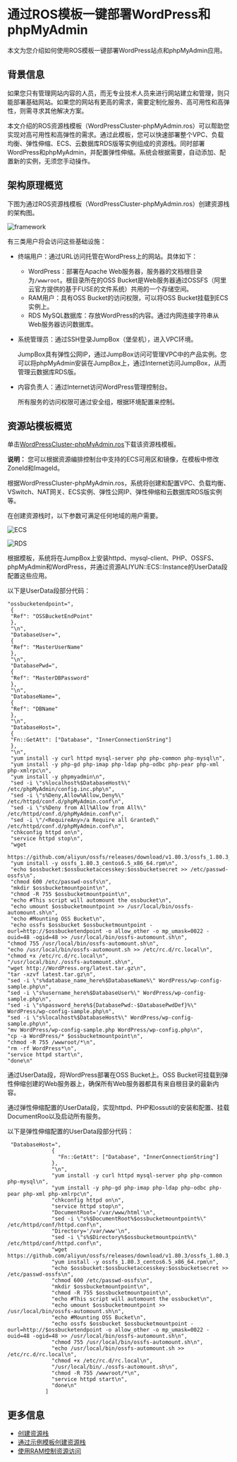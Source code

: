 # 通过ROS模板一键部署WordPress和phpMyAdmin

本文为您介绍如何使用ROS模板一键部署WordPress站点和phpMyAdmin应用。

## 背景信息

如果您只有管理网站内容的人员，而无专业技术人员来进行网站建立和管理，则只能部署基础网站。如果您的网站有更高的需求，需要定制化服务、高可用性和高弹性，则需寻求其他解决方案。

本文介绍的ROS资源栈模板（WordPressCluster-phpMyAdmin.ros）可以帮助您实现对高可用性和高弹性的需求。通过此模板，您可以快速部署整个VPC、负载均衡、弹性伸缩、ECS、云数据库RDS版等实例组成的资源栈。同时部署WordPress和phpMyAdmin，并配置弹性伸缩。系统会根据需要，自动添加、配置新的实例，无须您手动操作。

## 架构原理概览

下图为通过ROS资源栈模板（WordPressCluster-phpMyAdmin.ros）创建资源栈的架构图。

![framework](https://static-aliyun-doc.oss-accelerate.aliyuncs.com/assets/img/zh-CN/0869919951/p48093.png)

有三类用户将会访问这些基础设施：

-   终端用户：通过URL访问托管在WordPress上的网站。具体如下：
    -   WordPress：部署在Apache Web服务器，服务器的文档根目录为`/wwwroot`。根目录所在的OSS Bucket是Web服务器通过OSSFS（阿里云官方提供的基于FUSE的文件系统）共用的一个存储空间。
    -   RAM用户：具有OSS Bucket的访问权限，可以将OSS Bucket挂载到ECS实例上。
    -   RDS MySQL数据库：存放WordPress的内容。通过内网连接字符串从Web服务器访问数据库。
-   系统管理员：通过SSH登录JumpBox（堡垒机），进入VPC环境。

    JumpBox具有弹性公网IP，通过JumpBox访问可管理VPC中的产品实例。您可以将phpMyAdmin安装在JumpBox上，通过Internet访问JumpBox，从而管理云数据库RDS版。

-   内容负责人：通过Internet访问WordPress管理控制台。

    所有服务的访问权限可通过安全组，根据环境配置来控制。


## 资源站模板概览

单击[WordPressCluster-phpMyAdmin.ros](https://ros-userdata-resources.oss-cn-beijing.aliyuncs.com/WordPress/WordPressCluster-phpMyAdmin.ros)下载该资源栈模板。

**说明：** 您可以根据资源编排控制台中支持的ECS可用区和镜像，在模板中修改ZoneId和ImageId。

根据WordPressCluster-phpMyAdmin.ros，系统将创建和配置VPC、负载均衡、VSwitch、NAT网关、ECS实例、弹性公网IP、弹性伸缩和云数据库RDS版实例等。

在创建资源栈时，以下参数可满足任何地域的用户需要。

![ECS](https://static-aliyun-doc.oss-accelerate.aliyuncs.com/assets/img/zh-CN/0869919951/p148461.png)

![RDS](https://static-aliyun-doc.oss-accelerate.aliyuncs.com/assets/img/zh-CN/0869919951/p148462.png)

根据模板，系统将在JumpBox上安装httpd、mysql-client、PHP、OSSFS、phpMyAdmin和WordPress，并通过资源ALIYUN::ECS::Instance的UserData段配置这些应用。

以下是UserData段部分代码：

```
"ossbucketendpoint=",
 {
 "Ref": "OSSBucketEndPoint"
 },
 "\n",
 "DatabaseUser=",
 {
 "Ref": "MasterUserName"
 },
 "\n",
 "DatabasePwd=",
 {
 "Ref": "MasterDBPassword"
 },
 "\n",
 "DatabaseName=",
 {
 "Ref": "DBName"
 },
 "\n",
 "DatabaseHost=",
 {
 "Fn::GetAtt": ["Database", "InnerConnectionString"]
 },
 "\n",
 "yum install -y curl httpd mysql-server php php-common php-mysql\n",
 "yum install -y php-gd php-imap php-ldap php-odbc php-pear php-xml php-xmlrpc\n",
 "yum install -y phpmyadmin\n",
 "sed -i \"s%localhost%$DatabaseHost%\" /etc/phpMyAdmin/config.inc.php\n",
 "sed -i \"s%Deny,Allow%Allow,Deny%\" /etc/httpd/conf.d/phpMyAdmin.conf\n",
 "sed -i \"s%Deny from All%Allow from All%\" /etc/httpd/conf.d/phpMyAdmin.conf\n",
 "sed -i \"/<RequireAny>/a Require all Granted\" /etc/httpd/conf.d/phpMyAdmin.conf\n",
 "chkconfig httpd on\n",
 "service httpd stop\n",
 "wget  
 https://github.com/aliyun/ossfs/releases/download/v1.80.3/ossfs_1.80.3_centos6.5_x86_64.rpm\n",
 "yum install -y ossfs_1.80.3_centos6.5_x86_64.rpm\n",
 "echo $ossbucket:$ossbucketaccesskey:$ossbucketsecret >> /etc/passwd-ossfs\n",
 "chmod 600 /etc/passwd-ossfs\n",
 "mkdir $ossbucketmountpoint\n",
 "chmod -R 755 $ossbucketmountpoint\n",
 "echo #This script will automount the ossbucket\n",
 "echo umount $ossbucketmountpoint >> /usr/local/bin/ossfs-automount.sh\n",
 "echo #Mounting OSS Bucket\n",
 "echo ossfs $ossbucket $ossbucketmountpoint -ourl=http://$ossbucketendpoint -o allow_other -o mp_umask=0022 -ouid=48 -ogid=48 >> /usr/local/bin/ossfs-automount.sh\n",
"chmod 755 /usr/local/bin/ossfs-automount.sh\n",
"echo /usr/local/bin/ossfs-automount.sh >> /etc/rc.d/rc.local\n",
"chmod +x /etc/rc.d/rc.local\n",
"/usr/local/bin/./ossfs-automount.sh\n",
"wget http://WordPress.org/latest.tar.gz\n",
"tar -xzvf latest.tar.gz\n",             
"sed -i \"s%database_name_here%$DatabaseName%\" WordPress/wp-config-sample.php\n",
"sed -i \"s%username_here%$DatabaseUser%\" WordPress/wp-config-sample.php\n",
"sed -i \"s%password_here%${DatabasePwd:-$DatabasePwdDef}%\" WordPress/wp-config-sample.php\n",
"sed -i \"s%localhost%$DatabaseHost%\" WordPress/wp-config-sample.php\n",
"mv WordPress/wp-config-sample.php WordPress/wp-config.php\n",
"cp -a WordPress/* $ossbucketmountpoint\n",
"chmod -R 755 /wwwroot/*\n",
"rm -rf WordPress*\n",
"service httpd start\n",
"done\n"
```

通过UserData段，将WordPress部署在OSS Bucket上。OSS Bucket可挂载到弹性伸缩创建的Web服务器上，确保所有Web服务器都具有来自根目录的最新内容。

通过弹性伸缩配置的UserData段，实现httpd、PHP和ossutil的安装和配置、挂载DocumentRoo以及启动所有服务。

以下是弹性伸缩配置的UserData段部分代码：

```
 "DatabaseHost=",
              {
                "Fn::GetAtt": ["Database", "InnerConnectionString"]
              },
              "\n",
              "yum install -y curl httpd mysql-server php php-common php-mysql\n",
              "yum install -y php-gd php-imap php-ldap php-odbc php-pear php-xml php-xmlrpc\n",
              "chkconfig httpd on\n",
              "service httpd stop\n",
              "DocumentRoot='/var/www/html'\n",
              "sed -i \"s%$DocumentRoot%$ossbucketmountpoint%\" /etc/httpd/conf/httpd.conf\n",
              "Directory='/var/www'\n",
              "sed -i \"s%$Directory%$ossbucketmountpoint%\" /etc/httpd/conf/httpd.conf\n",
              "wget https://github.com/aliyun/ossfs/releases/download/v1.80.3/ossfs_1.80.3_centos6.5_x86_64.rpm\n",
              "yum install -y ossfs_1.80.3_centos6.5_x86_64.rpm\n",
              "echo $ossbucket:$ossbucketaccesskey:$ossbucketsecret >> /etc/passwd-ossfs\n",
              "chmod 600 /etc/passwd-ossfs\n",
              "mkdir $ossbucketmountpoint\n",
              "chmod -R 755 $ossbucketmountpoint\n",
              "echo #This script will automount the ossbucket\n",
              "echo umount $ossbucketmountpoint >> /usr/local/bin/ossfs-automount.sh\n",
              "echo #Mounting OSS Bucket\n",
              "echo ossfs $ossbucket $ossbucketmountpoint -ourl=http://$ossbucketendpoint -o allow_other -o mp_umask=0022 -ouid=48 -ogid=48 >> /usr/local/bin/ossfs-automount.sh\n",
              "chmod 755 /usr/local/bin/ossfs-automount.sh\n",
              "echo /usr/local/bin/ossfs-automount.sh >> /etc/rc.d/rc.local\n",
              "chmod +x /etc/rc.d/rc.local\n",
              "/usr/local/bin/./ossfs-automount.sh\n",
              "chmod -R 755 /wwwroot/*\n",
              "service httpd start\n",
              "done\n"
            ]
```

## 更多信息

-   [创建资源栈](/intl.zh-CN/资源栈/创建资源栈.md)
-   [通过示例模板创建资源栈](/intl.zh-CN/快速入门/通过示例模板创建资源栈.md)
-   [使用RAM控制资源访问](/intl.zh-CN/快速入门/使用RAM控制资源访问.md)

